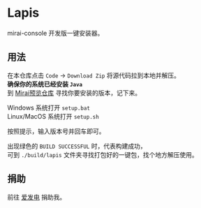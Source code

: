# Lapis

mirai-console 开发版一键安装器。

## 用法

在本仓库点击 `Code` -> `Download Zip` 将源代码拉到本地并解压。  
**确保你的系统已经安装 `Java`**  
到 [Mirai预览仓库](https://repo.mirai.mamoe.net/snapshots/net/mamoe/mirai-core) 寻找你要安装的版本，记下来。

Windows 系统打开 `setup.bat`  
Linux/MacOS 系统打开 `setup.sh`

按照提示，输入版本号并回车即可。

出现绿色的 `BUILD SUCCESSFUL` 时，代表构建成功，  
可到 `./build/lapis` 文件夹寻找打包好的一键包，找个地方解压使用。

## 捐助

前往 [爱发电](https://afdian.net/a/mrxiaom) 捐助我。
